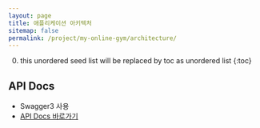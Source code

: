 ```yaml
---
layout: page
title: 애플리케이션 아키텍처
sitemap: false
permalink: /project/my-online-gym/architecture/
---
```

0. this unordered seed list will be replaced by toc as unordered list
{:toc}

## API Docs
- Swagger3 사용
- [API Docs 바로가기](http://172.174.120.196:9999/api/swagger-ui/index.html)
